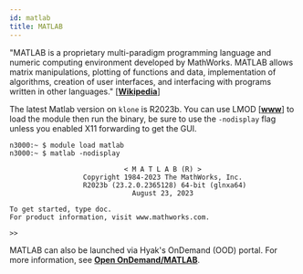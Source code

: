 ```yaml
---
id: matlab
title: MATLAB
---
```


"MATLAB is a proprietary multi-paradigm programming language and numeric computing environment developed by MathWorks. MATLAB allows matrix manipulations, plotting of functions and data, implementation of algorithms, creation of user interfaces, and interfacing with programs written in other languages." [[**Wikipedia**](https://en.wikipedia.org/wiki/MATLAB)]

The latest Matlab version on `klone` is R2023b. You can use LMOD [[**www**](modules.md)] to load the module then run the binary, be sure to use the `-nodisplay` flag unless you enabled X11 forwarding to get the GUI.


```shell-session terminal=true
n3000:~ $ module load matlab                    
n3000:~ $ matlab -nodisplay

                            < M A T L A B (R) >
                  Copyright 1984-2023 The MathWorks, Inc.
                  R2023b (23.2.0.2365128) 64-bit (glnxa64)
                              August 23, 2023

To get started, type doc.
For product information, visit www.mathworks.com.
 
>> 
```
MATLAB can also be launched via Hyak's OnDemand (OOD) portal. For more information, see [**Open OnDemand/MATLAB**](ood/matlab.md).